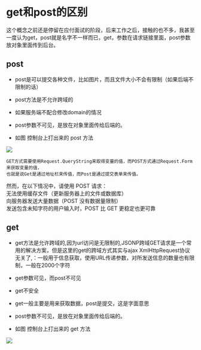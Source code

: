 get和post的区别
===========

这个概念之前还是停留在应付面试的阶段，后来工作之后，接触的也不多，我甚至一度认为get，post就是名字不一样而已，get，参数在请求链接里面，post参数放对象里面传到后台。



## post

* post是可以提交各种文件，比如图片，而且文件大小不会有限制（如果后端不限制的话）

* post方法是不允许跨域的

* 如果服务端不配合修改domain的情况

* post参数不可见，是放在对象里面传给后端的。

* 如图 控制台上打出来的 post 方法

![](http://p1.qhimg.com/t0127064ba70b48a2b6.jpg)



    GET方式需要使用Request.QueryString来取得变量的值，而POST方式通过Request.Form来获取变量的值，
    也就是说Get是通过地址栏来传值，而Post是通过提交表单来传值。

然而，在以下情况中，请使用 POST 请求：<br/>
无法使用缓存文件（更新服务器上的文件或数据库）<br/>
向服务器发送大量数据（POST 没有数据量限制）<br/>
发送包含未知字符的用户输入时，POST 比 GET 更稳定也更可靠<br/>

## get

* get方法是允许跨域的,因为url访问是无限制的,JSONP跨域GET请求是一个常用的解决方案，但是这里的get的跨域方式其实与ajax XmlHttpRequest协议无关了,：一般用于信息获取，使用URL传递参数，对所发送信息的数量也有限制，一般在2000个字符

* get参数可见，而post不可见

* get不安全

* get一般主要是用来获取数据，post是提交，这是字面意思

* post参数不可见，是放在对象里面传给后端的。

* 如图 控制台上打出来的 get 方法

![](http://p2.qhimg.com/t016485ab8ebfd286b4.png)



